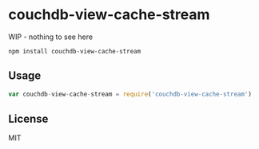 # couchdb-view-cache-stream

WIP - nothing to see here

```
npm install couchdb-view-cache-stream
```

## Usage

``` js
var couchdb-view-cache-stream = require('couchdb-view-cache-stream')
```

## License

MIT
